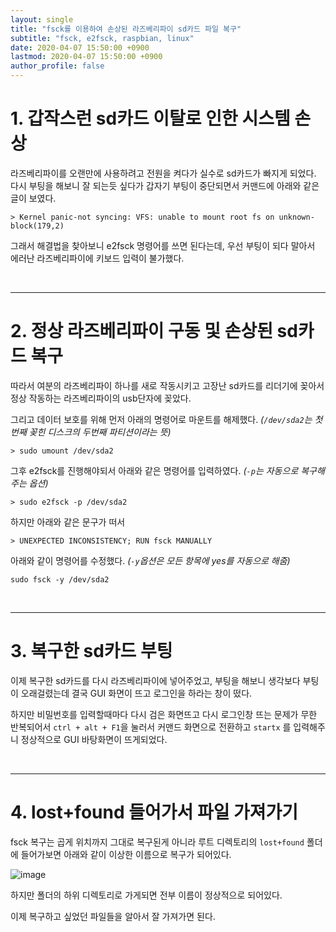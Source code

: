 ```yaml
---
layout: single
title: "fsck를 이용하여 손상된 라즈베리파이 sd카드 파일 복구"
subtitle: "fsck, e2fsck, raspbian, linux"
date: 2020-04-07 15:50:00 +0900
lastmod: 2020-04-07 15:50:00 +0900
author_profile: false
---
```


# 1. 갑작스런 sd카드 이탈로 인한 시스템 손상

라즈베리파이를 오랜만에 사용하려고 전원을 켜다가 실수로 sd카드가 빠지게 되었다. 다시 부팅을 해보니 잘 되는듯 싶다가 갑자기 부팅이 중단되면서 커맨드에 아래와 같은 글이 보였다.

```
> Kernel panic-not syncing: VFS: unable to mount root fs on unknown-block(179,2)
```

그래서 해결법을 찾아보니 e2fsck 명령어를 쓰면 된다는데, 우선 부팅이 되다 말아서 에러난 라즈베리파이에 키보드 입력이 불가했다.

<br />

---

# 2. 정상 라즈베리파이 구동 및 손상된 sd카드 복구

따라서 여분의 라즈베리파이 하나를 새로 작동시키고 고장난 sd카드를 리더기에 꽂아서 정상 작동하는 라즈베리파이의 usb단자에 꽂았다.

그리고 데이터 보호를 위해 먼저 아래의 명령어로 마운트를 해제했다. *(`/dev/sda2`는 첫번째 꽂힌 디스크의 두번째 파티션이라는 뜻)*

```
> sudo umount /dev/sda2
```

그후 e2fsck를 진행해야되서 아래와 같은 명령어를 입력하였다. *(`-p`는 자동으로 복구해주는 옵션)*

```
> sudo e2fsck -p /dev/sda2
```

하지만 아래와 같은 문구가 떠서

```
> UNEXPECTED INCONSISTENCY; RUN fsck MANUALLY
```

아래와 같이 명령어를 수정했다. *(`-y`옵션은 모든 항목에 yes를 자동으로 해줌)*

```
sudo fsck -y /dev/sda2
```

<br />

---

# 3. 복구한 sd카드 부팅

이제 복구한 sd카드를 다시 라즈베리파이에 넣어주었고, 부팅을 해보니 생각보다 부팅이 오래걸렸는데 결국 GUI 화면이 뜨고 로그인을 하라는 창이 떴다.

하지만 비밀번호를 입력할때마다 다시 검은 화면뜨고 다시 로그인창 뜨는 문제가 무한 반복되어서 `ctrl + alt + F1`을 눌러서 커맨드 화면으로 전환하고 `startx` 를 입력해주니 정상적으로 GUI 바탕화면이 뜨게되었다.

<br />

---

# 4. lost+found 들어가서 파일 가져가기

fsck 복구는 곱게 위치까지 그대로 복구된게 아니라 루트 디렉토리의 `lost+found` 폴더에 들어가보면 아래와 같이 이상한 이름으로 복구가 되어있다.

![image](https://user-images.githubusercontent.com/59393359/78643209-da67b280-78ee-11ea-86d9-d8b4c34f5180.png)

하지만 폴더의 하위 디렉토리로 가게되면 전부 이름이 정상적으로 되어있다.

이제 복구하고 싶었던 파일들을 알아서 잘 가져가면 된다.

<br />